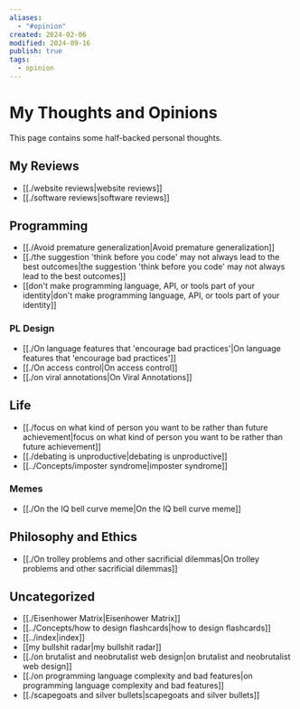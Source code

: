 ```yaml
---
aliases:
  - "#opinion"
created: 2024-02-06
modified: 2024-09-16
publish: true
tags:
  - opinion
---
```


# My Thoughts and Opinions

This page contains some half-backed personal thoughts.

## My Reviews
- [[./website reviews|website reviews]]
- [[./software reviews|software reviews]]

## Programming
- [[./Avoid premature generalization|Avoid premature generalization]]
- [[./the suggestion 'think before you code' may not always lead to the best outcomes|the suggestion 'think before you code' may not always lead to the best outcomes]]
- [[don't make programming language, API, or tools part of your identity|don't make programming language, API, or tools part of your identity]]

### PL Design
- [[./On language features that 'encourage bad practices'|On language features that 'encourage bad practices']]
- [[./On access control|On access control]]
- [[./on viral annotations|On Viral Annotations]]

## Life
- [[./focus on what kind of person you want to be rather than future achievement|focus on what kind of person you want to be rather than future achievement]]
- [[./debating is unproductive|debating is unproductive]]
- [[../Concepts/imposter syndrome|imposter syndrome]]

### Memes
- [[./On the IQ bell curve meme|On the IQ bell curve meme]]

## Philosophy and Ethics
- [[./On trolley problems and other sacrificial dilemmas|On trolley problems and other sacrificial dilemmas]]

## Uncategorized
- [[./Eisenhower Matrix|Eisenhower Matrix]]
- [[../Concepts/how to design flashcards|how to design flashcards]]
- [[../index|index]]
- [[my bullshit radar|my bullshit radar]]
- [[./on brutalist and neobrutalist web design|on brutalist and neobrutalist web design]]
- [[./on programming language complexity and bad features|on programming language complexity and bad features]]
- [[./scapegoats and silver bullets|scapegoats and silver bullets]]
